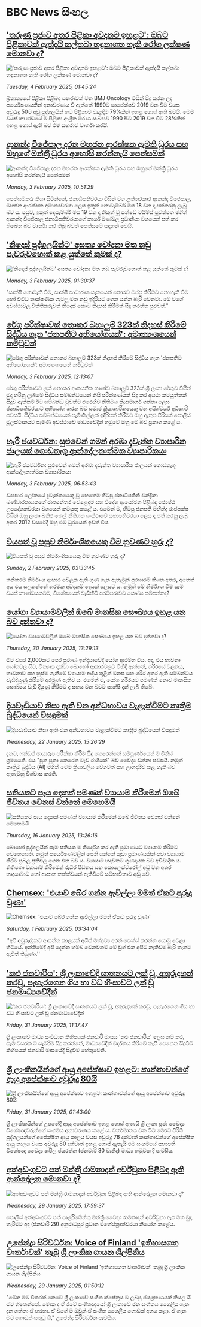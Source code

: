 # BBC News සිංහල## ['තරුණ ප්‍රජාව අතර පිළිකා අවදානම ඉහළට': ඔබට පිළිකාවක් ඇත්දැයි කල්තබා හඳුනාගත හැකි රෝග ලක්ෂණ මොනවා ද?](https://www.bbc.com/sinhala/articles/c8d95q7z793o?at_campaign=githubrss)!['තරුණ ප්‍රජාව අතර පිළිකා අවදානම ඉහළට': ඔබට පිළිකාවක් ඇත්දැයි කල්තබා හඳුනාගත හැකි රෝග ලක්ෂණ මොනවා ද?](https://ichef.bbci.co.uk/ace/standard/240/cpsprodpb/34c1/live/92b2b910-e21d-11ef-a6f3-25c1992afaf0.jpg)_Tuesday, 4 February 2025, 01:45:24_බ්‍රිතාන්‍යයේ පිළිකා පිළිබඳ සඟරාවක් වන BMJ Oncology විසින් සිදු කරන ලද පර්යේෂණයකින් අනාවරණය වී ඇත්තේ 1990ට සාපේක්ෂව 2019 වන විට වයස අවුරුදු 50ට අඩු පුද්ගලයින් හට පිළිකාව වැළඳීම 79%කින් ඉහළ ගොස් ඇති බවයි. මෙම වයස් කාණ්ඩයේ ම පිළිකා ආශ්‍රිත මරණ සංඛ්‍යාව 1990 සිට 2019 වන විට 28%කින් ඉහළ ගොස් ඇති බව එම සඟරාව වාර්තා කරයි.## [ආනන්ද විජේපාල දරන මහජන ආරක්ෂක ඇමති ධූරය සහ ඔහුගේ මන්ත්‍රී ධූරය අහෝසි කරන්නැයි පෙත්සමක්](https://www.bbc.com/sinhala/articles/c6276v33d0jo?at_campaign=githubrss)![ආනන්ද විජේපාල දරන මහජන ආරක්ෂක ඇමති ධූරය සහ ඔහුගේ මන්ත්‍රී ධූරය අහෝසි කරන්නැයි පෙත්සමක්](https://ichef.bbci.co.uk/ace/standard/240/cpsprodpb/b13c/live/77469210-e21c-11ef-a6f3-25c1992afaf0.jpg)_Monday, 3 February 2025, 10:51:29_පෙත්සම්කරු කියා සිටින්නේ, ජනාධිපතිවරයා විසින් වග උත්තරකාර ආනන්ද විජේපාල, මහජන ආරක්ෂක අමාත්‍යවරයා ලෙස ඉකුත් නොවැම්බර් මස 18 වන දා පත්කරනු ලැබූ බව ය.
පසුව, ඉකුත් දෙසැම්බර් මස 19 වන දා නිකුත් වූ සන්ඩේ ටයිම්ස් පුවත්පත මගින් ආනන්ද විජේපාල ජනාධිපතිවරයාගේ කාර්ය මණ්ඩල ප්‍රධානියා වශයෙන් පත් කර තිබෙන බව වාර්තා කර තිබූ බවත් පෙත්සමේ සඳහන් වෙයි.## ['නිදොස් පුද්ගලයින්ට' අසත්‍ය චෝදනා මත නඩු පැවරුවහොත් කළ යුත්තේ කුමක් ද?](https://www.bbc.com/sinhala/articles/cdd9551yyd4o?at_campaign=githubrss)!['නිදොස් පුද්ගලයින්ට' අසත්‍ය චෝදනා මත නඩු පැවරුවහොත් කළ යුත්තේ කුමක් ද?](https://ichef.bbci.co.uk/ace/standard/240/cpsprodpb/649e/live/ffd5c070-dfc3-11ef-aa66-cde6e2edab48.jpg)_Monday, 3 February 2025, 01:30:37_"සාක්ෂි නොමැති වීම, සාක්ෂි සාධාරණ සැකයෙන් තොරව ඔප්පු කිරීමට නොහැකි වීම හෝ විවිධ තාක්ෂණික ගැටලු මත නඩු ඉදිරියට ගෙන යන්න බැරි වෙනවා. මේ වගේ අවස්ථාවල විත්තිකරුවන් නිදොස් කොට නිදහස් කිරීමක් සිදු කරන්න පුළුවන්."## [රේගු පරීක්ෂාවක් නොකර බහාලුම් 323ක් නිදහස් කිරීමේ සිද්ධිය ගැන 'ජනපතිට අභියෝගයක්': අමාත්‍යංශයෙන් කමිටුවක්](https://www.bbc.com/sinhala/articles/c3vp5qx529ro?at_campaign=githubrss)![රේගු පරීක්ෂාවක් නොකර බහාලුම් 323ක් නිදහස් කිරීමේ සිද්ධිය ගැන 'ජනපතිට අභියෝගයක්': අමාත්‍යංශයෙන් කමිටුවක්](https://ichef.bbci.co.uk/ace/standard/240/cpsprodpb/8779/live/580cf230-d971-11ef-a37f-eba91255dc3d.jpg)_Monday, 3 February 2025, 12:13:07_රේගු පරීක්ෂාවට ලක් නොකර ආනයනික භාණ්ඩ බහාලුම් 323ක් ශ්‍රී ලංකා රේගුව විසින් මුදා හරිනු ලැබීමේ සිද්ධිය සම්බන්ධයෙන් නිසි පරීක්ෂණයක් සිදු කර අයථා කටයුත්තක් සිදුව ඇත්නම් ඊට සම්බන්ධ වූවන්ට එරෙහිව නීතිමය ක්‍රියාමාර්ග ගන්නා ලෙස ජනාධිපතිවරයාට අභියෝග කරන බව සමාජ ක්‍රියාකාරිකයෙකු වන අයිශ්වර්ය අධිකාරි පවසයි.
සිද්ධිය සම්බන්ධයෙන් පැමිණිල්ලක් ඉදිරිපත් කිරීමට ඔහු ඇතුළු පිරිසක් පොලිස් මූලස්ථානයට පැමිණි අවස්ථාවේ මාධ්‍යවේදීන් හමුවේ ඔහු මේ බව ප්‍රකාශ කළේ ය.## [හැරී ජයවර්ධන: සුළුවෙන් ගමන් අරඹා දැවැන්ත ව්‍යාපාරික ජාලයක් ගොඩනැගූ ආන්දෝලනාත්මක ව්‍යාපාරිකයා](https://www.bbc.com/sinhala/articles/cjde9erg9j9o?at_campaign=githubrss)![හැරී ජයවර්ධන: සුළුවෙන් ගමන් අරඹා දැවැන්ත ව්‍යාපාරික ජාලයක් ගොඩනැගූ ආන්දෝලනාත්මක ව්‍යාපාරිකයා](https://ichef.bbci.co.uk/ace/standard/240/cpsprodpb/7c6b/live/988facf0-e1f3-11ef-a319-fb4e7360c4ec.png)_Monday, 3 February 2025, 06:53:43_ව්‍යාපාර ලෝකයේ දැවැන්තයෙකු වූ හෙතෙම හිටපු ජනාධිපතිනි චන්ද්‍රිකා බණ්ඩාරනායකගේ ජාත්‍යන්තර වෙළෙඳාම සහ විදේශ ආයෝජන පිළිබඳ ජ්‍යෙෂ්ඨ උපදේශකවරයා වශයෙන් කටයුතු කළේ ය.
එමෙන් ම, හිටපු ජනපති මහින්ද රාජපක්ෂ විසින් ඔහු ලංකා ඛනිජ තෙල් නීතිගත සංස්ථාවේ සභාපතිවරයා ලෙස ද පත් කරනු ලැබූ අතර 2012 වසරේදී ඔහු එම ධූරයෙන් ඉවත් විය.## [වියපත් වූ පසුව නිර්මාංශිකයෙකු වීම නුවණට හුරු ද?](https://www.bbc.com/sinhala/articles/cr53ev055mgo?at_campaign=githubrss)![වියපත් වූ පසුව නිර්මාංශිකයෙකු වීම නුවණට හුරු ද?](https://ichef.bbci.co.uk/ace/standard/240/cpsprodpb/dc55/live/81fffc10-8fbe-11ef-b3c2-754b6219680e.jpg)_Sunday, 2 February 2025, 03:33:45_තනිකරම නිර්මාංශ ආහාර වේලක ඇති ගුණ ගැන ඇතැමුන් පුරසාරම් කියන අතර, අනෙක් අය එය සලකන්නේ තරමක අවදානම් දෙයක් ලෙසට ය. නමුත් මේ නිර්මාංශ වීම සෑම වයස් කාණ්ඩයකටම, විශේෂයෙන් වැඩිහිටි පරම්පරාවට සෞඛ්‍ය සම්පන්නද?## [යෝගා ව්‍යායාමවලින් ඔබේ මානසික සෞඛ්‍යය ඉහළ යන බව දන්නවා ද?](https://www.bbc.com/sinhala/articles/cwyj70kev28o?at_campaign=githubrss)![යෝගා ව්‍යායාමවලින් ඔබේ මානසික සෞඛ්‍යය ඉහළ යන බව දන්නවා ද?](https://ichef.bbci.co.uk/ace/standard/240/cpsprodpb/f970/live/3e5ad8f0-df9f-11ef-8b10-2586d5b73a8c.jpg)_Thursday, 30 January 2025, 13:29:13_මීට වසර 2,000කට පෙර පුරාණ ඉන්දියාවේදී යෝග ආරම්භ විය. අද, එය භාවනා යෝගවල සිට, වින්‍යාස දක්වා බොහෝ ආකාරවලට විහිදී ඇත්තේ, ශරීරයේ චලනය, භාවනාව සහ හුස්ම ගැනීමේ ව්‍යායාම ආදිය තුළින් මනස සහ ශරීර අතර ඇති සම්බන්ධය වැඩිදියුණු කිරීමේ අරමුණ ඇතිව ය. එමෙන් ම, යෝග ශරීරයට පමණක් නොව මානසික සෞඛ්‍යය වැඩි දියුණු කිරීමට ද සහය වන බවට සාක්ෂි දැන් ලැබී තිබේ.## [දියවැඩියාව නිසා ඇති වන අන්ධභාවය වැළැක්වීමට කෘත්‍රිම බුද්ධියෙන් විසඳුමක්](https://www.bbc.com/sinhala/articles/cp8qdm8vrjlo?at_campaign=githubrss)![දියවැඩියාව නිසා ඇති වන අන්ධභාවය වැළැක්වීමට කෘත්‍රිම බුද්ධියෙන් විසඳුමක්](https://ichef.bbci.co.uk/ace/standard/240/cpsprodpb/cf26/live/d0ac59c0-d94d-11ef-bc01-8f2c83dad217.jpg)_Wednesday, 22 January 2025, 15:26:29_දැනට, ෆන්ඩස් ඡායාරූප පරීක්ෂා කිරීම සිදු කෙරෙන්නේ සම්පූර්ණයෙන් ම මිනිස් ශ්‍රමයෙනි. එය "පුන පුනා කෙරෙන වැඩ රාශියක්" බව වෛද්‍ය චන්නා පවසයි. නමුත් කෘත්‍රිම බුද්ධිය (AI) මගින් මෙම ක්‍රියාවලිය වේගවත් සහ ලාභදායීව කළ හැකි බව ඇතැම්හු විශ්වාස කරති.## [සතියකට පැය දෙකක් පමණක් ව්‍යායාම කිරීමෙන් ඔබේ ජීවිතය වෙනස් වන්නේ මෙහෙමයි](https://www.bbc.com/sinhala/articles/cjden4p5kxro?at_campaign=githubrss)![සතියකට පැය දෙකක් පමණක් ව්‍යායාම කිරීමෙන් ඔබේ ජීවිතය වෙනස් වන්නේ මෙහෙමයි](https://ichef.bbci.co.uk/ace/standard/240/cpsprodpb/c15a/live/73e336d0-d3fa-11ef-94cb-5f844ceb9e30.jpg)_Thursday, 16 January 2025, 13:26:16_බොහෝ පුද්ගලයින් සෑම සතියක ම නිර්දේශ කර ඇති ප්‍රමාණයට ව්‍යායාම කිරීමට වෙහෙසෙති. නමුත් පර්යේෂණවලින් පෙනී යන්නේ කුඩා ප්‍රමාණයකින් පවා ව්‍යායාම කිරීම ප්‍රබල ප්‍රතිඵල ගෙන එන බව ය.
ව්‍යායාම හදවතට ගුණදායක බව අවිවාදිත ය. නිතිපතා ව්‍යායාම් කිරීමෙන් රුධිර පීඩනය සහ කොලෙස්ටරෝල් අඩු වන අතර හෘදයාබාධ හෝ ආඝාත තත්ත්වයන් ඇතිවීමේ සම්භාවිතාව අඩු වේ.## [Chemsex: 'එයාව බේර ගන්න ඇවිල්ලා මමත් ඒකට පුරුදු වුණා'](https://www.bbc.com/sinhala/articles/cjw4y7pnp3qo?at_campaign=githubrss)![Chemsex: 'එයාව බේර ගන්න ඇවිල්ලා මමත් ඒකට පුරුදු වුණා'](https://ichef.bbci.co.uk/ace/standard/240/cpsprodpb/e12f/live/1ad81730-dfc7-11ef-a819-277e390a7a08.jpg)_Saturday, 1 February 2025, 03:34:04_''අපි අවුරුද්දකට ආසන්න කාලයක් අයිස් මත්ද්‍රව්‍ය අරන් සෙක්ස් කරන්න යොමු වෙලා හිටියේ. අන්තිමේදී අපි දෙන්න හම්බ වෙනවනම් මේ ඩ්‍රග් එක අපිට නැතිවම බැරි තැනට ඇවිත් තිබුණා.''## ['කළු ජනවාරිය': ශ්‍රී ලංකාවේදී ඝාතනයට ලක් වූ, අතුරුදහන් කරවූ, පැහැරගෙන ගිය හා වධ හිංසාවට ලක් වූ ජනමාධ්‍යවේදීන්](https://www.bbc.com/sinhala/articles/c8ed9xj1d2wo?at_campaign=githubrss)!['කළු ජනවාරිය': ශ්‍රී ලංකාවේදී ඝාතනයට ලක් වූ, අතුරුදහන් කරවූ, පැහැරගෙන ගිය හා වධ හිංසාවට ලක් වූ ජනමාධ්‍යවේදීන්](https://ichef.bbci.co.uk/ace/standard/240/cpsprodpb/7695/live/0d137350-dfc3-11ef-aa66-cde6e2edab48.jpg)_Friday, 31 January 2025, 11:17:47_ශ්‍රී ලංකාවේ මාධ්‍ය සංවිධාන කිහිපයක් ජනවාරි මාසය 'කළු ජනවාරිය' ලෙස නම් කර, සෑම වසරක ම සැමරීම සිදු කරන්නේ, මාධ්‍යවේදීන් මර්දනය කිරීමේ කැපී පෙනෙන සිදුවීම් කිහිපයක් ජනවාරි මාසයේදී සිදුවීම හේතුවෙනි.## [ශ්‍රී ලාංකිකයින්ගේ ආයු අපේක්ෂාව ඉහළට: කාන්තාවන්ගේ ආයු අපේක්ෂාව අවුරුදු 80යි](https://www.bbc.com/sinhala/articles/cx2jp8w9y90o?at_campaign=githubrss)![ශ්‍රී ලාංකිකයින්ගේ ආයු අපේක්ෂාව ඉහළට: කාන්තාවන්ගේ ආයු අපේක්ෂාව අවුරුදු 80යි](https://ichef.bbci.co.uk/ace/standard/240/cpsprodpb/6400/live/c1f51600-df7f-11ef-a319-fb4e7360c4ec.jpg)_Friday, 31 January 2025, 01:43:00_ශ්‍රී ලාංකිකයින්ගේ උපතේදී ආයු අපේක්ෂාව ඉහළ ගොස් ඇතැයි ශ්‍රී ලංකා ප්‍රජා වෛද්‍ය විශේෂඥවරුන්ගේ සංගමය අනාවරණය කළේ ය.
වර්තමානය වන විට මෙරට පිරිමි පුද්ගලයන්ගේ අපේක්ෂිත ආයු කාලය වයස අවුරුදු  76 දක්වාත් කාන්තාවන්ගේ අපේක්ෂිත ආයු කාලය වයස අවුරුදු 80 දක්වාත් ඉහළ ගොස් ඇතැයි එම සංගමයේ සභාපති විශේෂඥ වෛද්‍ය කපිල ජයරත්න  (ජනවාරි 30 වැනිදා)  මාධ්‍ය හමුවක දී පැවසීය.## [අත්අඩංගුවට පත් මන්ත්‍රී රාමනාදන් අර්ච්චුනා පිළිබඳ ඇති ආන්දෝලන මොනවා ද?](https://www.bbc.com/sinhala/articles/c04ngrgqev4o?at_campaign=githubrss)![අත්අඩංගුවට පත් මන්ත්‍රී රාමනාදන් අර්ච්චුනා පිළිබඳ ඇති ආන්දෝලන මොනවා ද?](https://ichef.bbci.co.uk/ace/standard/240/cpsprodpb/9ed7/live/e98507d0-de34-11ef-957d-39377e0b990a.jpg)_Wednesday, 29 January 2025, 17:59:37_පොලිස් අත්අඩංගුවට පත් පාර්ලිමේන්තු මන්ත්‍රී වෛද්‍ය රාමනාදන් අර්ච්චුනා ඇප මත මුදා හැරීමට අද (ජනවාරි 29) අනුරාධපුර ප්‍රධාන මහේස්ත්‍රාත්වරයා නියෝග කළේය.## [උපේන්ද්‍රා සිරිවර්ධන: Voice of Finland 'ඉතිහාසගත වාර්තාවක්' තැබූ ශ්‍රී ලාංකික ගායන ශිල්පිනිය](https://www.bbc.com/sinhala/articles/c805g2n7gpno?at_campaign=githubrss)![උපේන්ද්‍රා සිරිවර්ධන: Voice of Finland 'ඉතිහාසගත වාර්තාවක්' තැබූ ශ්‍රී ලාංකික ගායන ශිල්පිනිය](https://ichef.bbci.co.uk/ace/standard/240/cpsprodpb/93d7/live/d7a06b90-dd58-11ef-8e2a-672c89b13e12.jpg)_Wednesday, 29 January 2025, 01:50:12_"මේක මම විතරක් නෙවේ ශ්‍රී ලංකාවේ සංගීත ක්ෂේත්‍රය ම ලබපු ජයග්‍රහණයක් කියල යි මට හිතෙන්නේ. මොක ද ඒ රටේ සංගීතඥයෝ ශ්‍රී ලංකාවේ ජන සංගීතය ශෛලිය ගැන දැන ගත්තා ඒ හරහා. ඒ වගේ ම ඔවුන් ඒ සංගීත ශෛලිය ගොඩක් අගය කළා. ඒ ගැන මට ගොඩක් සතුටු යි," උපේන්ද්‍ර සිරිවර්ධන පැවසීය.